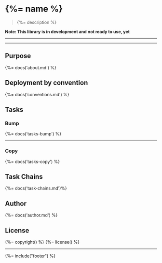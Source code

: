 # {%= name %}

> {%= description %}

**Note: This library is in development and not ready to use, yet**

---

<!-- toc -->

---

## Purpose
{%= docs('about.md') %}

## Deployment by convention
{%= docs('conventions.md') %}

## Tasks

### Bump
{%= docs('tasks-bump') %}

---

### Copy
{%= docs('tasks-copy') %}

## Task Chains
{%= docs('task-chains.md')%}

## Author
{%= docs('author.md') %}

## License
{%= copyright() %}
{%= license() %}

***

{%= include("footer") %}
